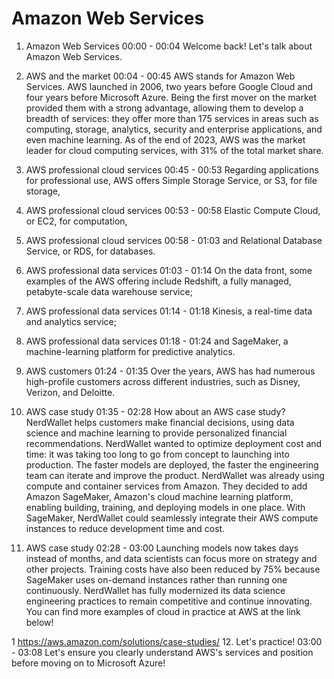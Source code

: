 # Amazon Web Services

1. Amazon Web Services
00:00 - 00:04
Welcome back! Let's talk about Amazon Web Services.

2. AWS and the market
00:04 - 00:45
AWS stands for Amazon Web Services. AWS launched in 2006, two years before Google Cloud and four years before Microsoft Azure. Being the first mover on the market provided them with a strong advantage, allowing them to develop a breadth of services: they offer more than 175 services in areas such as computing, storage, analytics, security and enterprise applications, and even machine learning. As of the end of 2023, AWS was the market leader for cloud computing services, with 31% of the total market share.

3. AWS professional cloud services
00:45 - 00:53
Regarding applications for professional use, AWS offers Simple Storage Service, or S3, for file storage,

4. AWS professional cloud services
00:53 - 00:58
Elastic Compute Cloud, or EC2, for computation,

5. AWS professional cloud services
00:58 - 01:03
and Relational Database Service, or RDS, for databases.

6. AWS professional data services
01:03 - 01:14
On the data front, some examples of the AWS offering include Redshift, a fully managed, petabyte-scale data warehouse service;

7. AWS professional data services
01:14 - 01:18
Kinesis, a real-time data and analytics service;

8. AWS professional data services
01:18 - 01:24
and SageMaker, a machine-learning platform for predictive analytics.

9. AWS customers
01:24 - 01:35
Over the years, AWS has had numerous high-profile customers across different industries, such as Disney, Verizon, and Deloitte.

10. AWS case study
01:35 - 02:28
How about an AWS case study? NerdWallet helps customers make financial decisions, using data science and machine learning to provide personalized financial recommendations. NerdWallet wanted to optimize deployment cost and time: it was taking too long to go from concept to launching into production. The faster models are deployed, the faster the engineering team can iterate and improve the product. NerdWallet was already using compute and container services from Amazon. They decided to add Amazon SageMaker, Amazon's cloud machine learning platform, enabling building, training, and deploying models in one place. With SageMaker, NerdWallet could seamlessly integrate their AWS compute instances to reduce development time and cost.

11. AWS case study
02:28 - 03:00
Launching models now takes days instead of months, and data scientists can focus more on strategy and other projects. Training costs have also been reduced by 75% because SageMaker uses on-demand instances rather than running one continuously. NerdWallet has fully modernized its data science engineering practices to remain competitive and continue innovating. You can find more examples of cloud in practice at AWS at the link below!

1 https://aws.amazon.com/solutions/case-studies/
12. Let's practice!
03:00 - 03:08
Let's ensure you clearly understand AWS's services and position before moving on to Microsoft Azure!